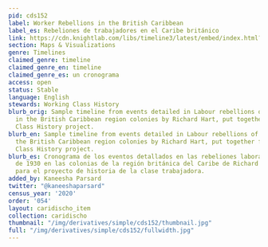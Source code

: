 ```yaml
---
pid: cds152
label: Worker Rebellions in the British Caribbean
label_es: Rebeliones de trabajadores en el Caribe británico
link: https://cdn.knightlab.com/libs/timeline3/latest/embed/index.html?source=1qZjyqnjo2e37usoVsGgoZU7ZI5NDA6NCCpp2p0EVb2s&font=Default&lang=en&initial_zoom=2&height=650
section: Maps & Visualizations
genre: Timelines
claimed_genre: timeline
claimed_genre_en: timeline
claimed_genre_es: un cronograma
access: open
status: Stable
language: English
stewards: Working Class History
blurb_orig: Sample timeline from events detailed in Labour rebellions of the 1930s
  in the British Caribbean region colonies by Richard Hart, put together for the Working
  Class History project.
blurb_en: Sample timeline from events detailed in Labour rebellions of the 1930s in
  the British Caribbean region colonies by Richard Hart, put together for the Working
  Class History project.
blurb_es: Cronograma de los eventos detallados en las rebeliones laborales de la década
  de 1930 en las colonias de la región británica del Caribe de Richard Hart, organizadas
  para el proyecto de historia de la clase trabajadora.
added_by: Kaneesha Parsard
twitter: "@kaneeshaparsard"
census_year: '2020'
order: '054'
layout: caridischo_item
collection: caridischo
thumbnail: "/img/derivatives/simple/cds152/thumbnail.jpg"
full: "/img/derivatives/simple/cds152/fullwidth.jpg"
---
```

